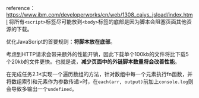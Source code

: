 reference：https://www.ibm.com/developerworks/cn/web/1308_caiys_jsload/index.html
将所有```<script>```标签尽可能放到```<body>```标签的底部是因为脚本会阻塞页面其他资源的下载。

优化JavaScript的首要规则：**将脚本放在底部**。

考虑到HTTP请求会带来额外的性能开销，因此下载单个100kb的文件将比下载5个20kb的文件更快。也就是说，**减少页面中的外链脚本数量将会改善性能**。

在完成任务2.1<实现一个遍历数组的方法，针对数组中每一个元素执行fn函数，并将数组索引和元素作为参数传递>时，在```each(arr, output)```前加上```console.log```则会导致多输出一个```undefined```。
